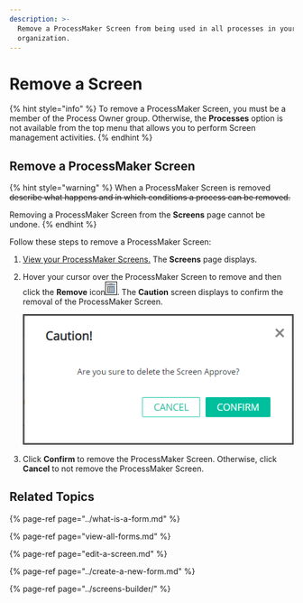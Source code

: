 ```yaml
---
description: >-
  Remove a ProcessMaker Screen from being used in all processes in your
  organization.
---
```


# Remove a Screen

{% hint style="info" %}
To remove a ProcessMaker Screen, you must be a member of the Process Owner group. Otherwise, the **Processes** option is not available from the top menu that allows you to perform Screen management activities.
{% endhint %}

## Remove a ProcessMaker Screen

{% hint style="warning" %}
When a ProcessMaker Screen is removed ~~describe what happens and in which conditions a process can be removed.~~

Removing a ProcessMaker Screen from the **Screens** page cannot be undone.
{% endhint %}

Follow these steps to remove a ProcessMaker Screen:

1. [View your ProcessMaker Screens.](view-all-forms.md) The **Screens** page displays.
2. Hover your cursor over the ProcessMaker Screen to remove and then click the **Remove** icon![](../../../.gitbook/assets/remove-icon.png). The **Caution** screen displays to confirm the removal of the ProcessMaker Screen.

   ![](../../../.gitbook/assets/caution-screen-removal-screen-processes.png)

3. Click **Confirm** to remove the ProcessMaker Screen. Otherwise, click **Cancel** to not remove the ProcessMaker Screen.

## Related Topics

{% page-ref page="../what-is-a-form.md" %}

{% page-ref page="view-all-forms.md" %}

{% page-ref page="edit-a-screen.md" %}

{% page-ref page="../create-a-new-form.md" %}

{% page-ref page="../screens-builder/" %}

